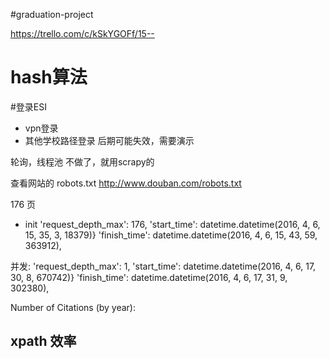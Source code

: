 #graduation-project


https://trello.com/c/kSkYGOFf/15--

# hash算法

#登录ESI

- vpn登录
- 其他学校路径登录
后期可能失效，需要演示


轮询，线程池 不做了，就用scrapy的


查看网站的 robots.txt
http://www.douban.com/robots.txt

176 页
- init
 'request_depth_max': 176,
 'start_time': datetime.datetime(2016, 4, 6, 15, 35, 3, 18379)}
 'finish_time': datetime.datetime(2016, 4, 6, 15, 43, 59, 363912),
 
并发:
 'request_depth_max': 1,
  'start_time': datetime.datetime(2016, 4, 6, 17, 30, 8, 670742)}
 'finish_time': datetime.datetime(2016, 4, 6, 17, 31, 9, 302380),
 
 
 Number of Citations (by year):
 
 ## xpath 效率